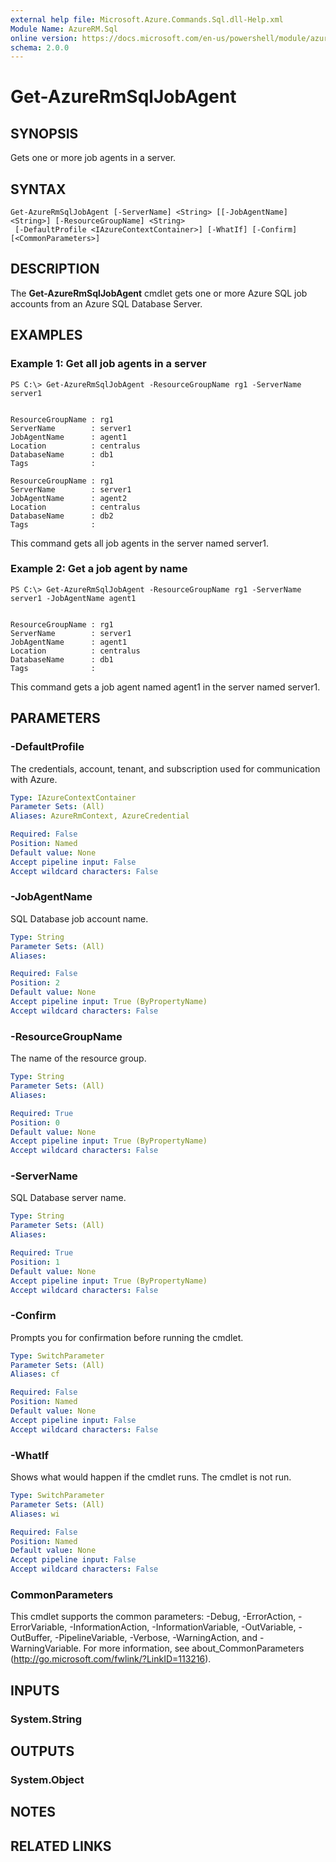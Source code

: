 ```yaml
---
external help file: Microsoft.Azure.Commands.Sql.dll-Help.xml
Module Name: AzureRM.Sql
online version: https://docs.microsoft.com/en-us/powershell/module/azurerm.sql/get-azurermsqljobagent
schema: 2.0.0
---
```


# Get-AzureRmSqlJobAgent

## SYNOPSIS
Gets one or more job agents in a server.

## SYNTAX

```
Get-AzureRmSqlJobAgent [-ServerName] <String> [[-JobAgentName] <String>] [-ResourceGroupName] <String>
 [-DefaultProfile <IAzureContextContainer>] [-WhatIf] [-Confirm] [<CommonParameters>]
```

## DESCRIPTION
The **Get-AzureRmSqlJobAgent** cmdlet gets one or more Azure SQL job accounts from an Azure SQL Database Server.

## EXAMPLES

### Example 1: Get all job agents in a server
```
PS C:\> Get-AzureRmSqlJobAgent -ResourceGroupName rg1 -ServerName server1


ResourceGroupName : rg1
ServerName        : server1
JobAgentName      : agent1
Location          : centralus
DatabaseName      : db1
Tags              :

ResourceGroupName : rg1
ServerName        : server1
JobAgentName      : agent2
Location          : centralus
DatabaseName      : db2
Tags              :
```

This command gets all job agents in the server named server1.

### Example 2: Get a job agent by name
```
PS C:\> Get-AzureRmSqlJobAgent -ResourceGroupName rg1 -ServerName server1 -JobAgentName agent1


ResourceGroupName : rg1
ServerName        : server1
JobAgentName      : agent1
Location          : centralus
DatabaseName      : db1
Tags              :
```

This command gets a job agent named agent1 in the server named server1.

## PARAMETERS

### -DefaultProfile
The credentials, account, tenant, and subscription used for communication with Azure.

```yaml
Type: IAzureContextContainer
Parameter Sets: (All)
Aliases: AzureRmContext, AzureCredential

Required: False
Position: Named
Default value: None
Accept pipeline input: False
Accept wildcard characters: False
```

### -JobAgentName
SQL Database job account name.

```yaml
Type: String
Parameter Sets: (All)
Aliases:

Required: False
Position: 2
Default value: None
Accept pipeline input: True (ByPropertyName)
Accept wildcard characters: False
```

### -ResourceGroupName
The name of the resource group.

```yaml
Type: String
Parameter Sets: (All)
Aliases:

Required: True
Position: 0
Default value: None
Accept pipeline input: True (ByPropertyName)
Accept wildcard characters: False
```

### -ServerName
SQL Database server name.

```yaml
Type: String
Parameter Sets: (All)
Aliases:

Required: True
Position: 1
Default value: None
Accept pipeline input: True (ByPropertyName)
Accept wildcard characters: False
```

### -Confirm
Prompts you for confirmation before running the cmdlet.

```yaml
Type: SwitchParameter
Parameter Sets: (All)
Aliases: cf

Required: False
Position: Named
Default value: None
Accept pipeline input: False
Accept wildcard characters: False
```

### -WhatIf
Shows what would happen if the cmdlet runs. The cmdlet is not run.

```yaml
Type: SwitchParameter
Parameter Sets: (All)
Aliases: wi

Required: False
Position: Named
Default value: None
Accept pipeline input: False
Accept wildcard characters: False
```

### CommonParameters
This cmdlet supports the common parameters: -Debug, -ErrorAction, -ErrorVariable, -InformationAction, -InformationVariable, -OutVariable, -OutBuffer, -PipelineVariable, -Verbose, -WarningAction, and -WarningVariable. For more information, see about_CommonParameters (http://go.microsoft.com/fwlink/?LinkID=113216).

## INPUTS

### System.String

## OUTPUTS

### System.Object

## NOTES

## RELATED LINKS
